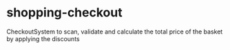 # shopping-checkout
CheckoutSystem to scan, validate and calculate the total price of the basket by applying the discounts

